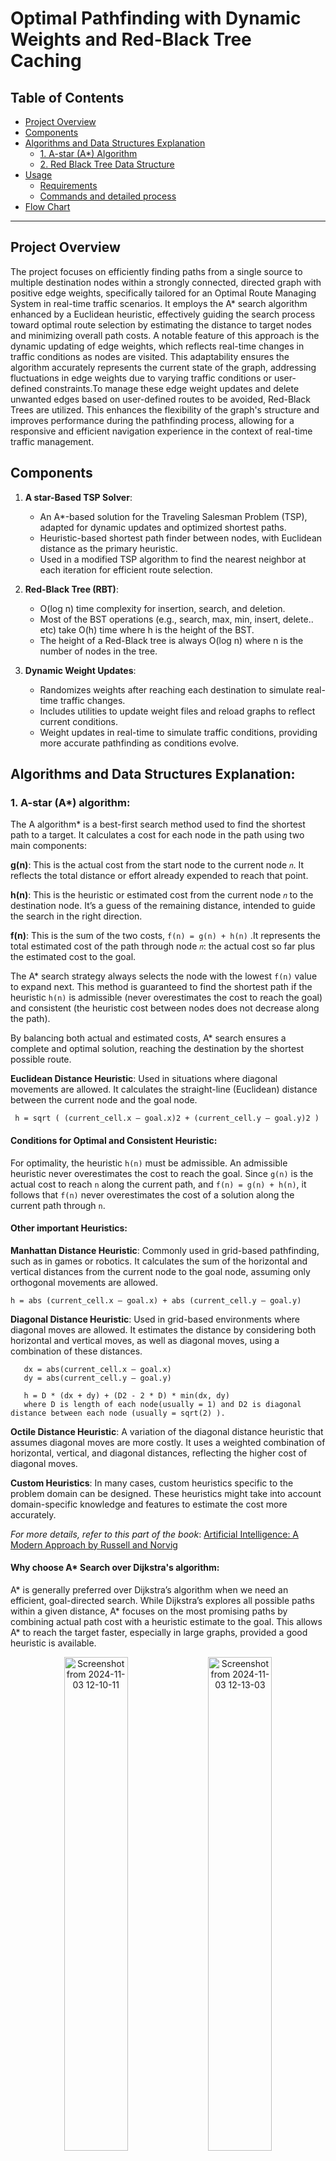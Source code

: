 # Optimal Pathfinding with Dynamic Weights and Red-Black Tree Caching

## Table of Contents

- [Project Overview](#project-overview)
- [Components](#components)
- [Algorithms and Data Structures Explanation](#algorithms-and-data-structures-explanation)
  - [1. A-star (A*) Algorithm](#1-a-star-a-algorithm)
  - [2. Red Black Tree Data Structure](#2-red-black-tree-data-structure)
- [Usage](#usage)
  - [Requirements](#requirements)
  - [Commands and detailed process](#commands-and-detailed-process)
- [Flow Chart](#flow-chart)

---

## Project Overview

The project focuses on efficiently finding paths from a single source to multiple destination nodes within a strongly connected, directed graph with positive edge weights, specifically tailored for an Optimal Route Managing System in real-time traffic scenarios. It employs the A* search algorithm enhanced by a Euclidean heuristic, effectively guiding the search process toward optimal route selection by estimating the distance to target nodes and minimizing overall path costs. A notable feature of this approach is the dynamic updating of edge weights, which reflects real-time changes in traffic conditions as nodes are visited. This adaptability ensures the algorithm accurately represents the current state of the graph, addressing fluctuations in edge weights due to varying traffic conditions or user-defined constraints.To manage these edge weight updates and delete unwanted edges based on user-defined routes to be avoided, Red-Black Trees are utilized. This enhances the flexibility of the graph's structure and improves performance during the pathfinding process, allowing for a responsive and efficient navigation experience in the context of real-time traffic management.

## Components

1. **A star-Based TSP Solver**:
   - An A*-based solution for the Traveling Salesman Problem (TSP), adapted for dynamic updates and optimized shortest paths.
   - Heuristic-based shortest path finder between nodes, with Euclidean distance as the primary heuristic.
   - Used in a modified TSP algorithm to find the nearest neighbor at each iteration for efficient route selection.

2. **Red-Black Tree (RBT)**:
   - O(log n) time complexity for insertion, search, and deletion.
   - Most of the BST operations (e.g., search, max, min, insert, delete.. etc) take O(h) time where h is the height of the BST.
   - The height of a Red-Black tree is always O(log n) where n is the number of nodes in the tree.

3. **Dynamic Weight Updates**:
   - Randomizes weights after reaching each destination to simulate real-time traffic changes.
   - Includes utilities to update weight files and reload graphs to reflect current conditions.
   - Weight updates in real-time to simulate traffic conditions, providing more accurate pathfinding as conditions evolve.

## Algorithms and Data Structures Explanation:

### 1. A-star (A\*) algorithm: 

The A algorithm* is a best-first search method used to find the shortest path to a target. It calculates a cost for each node in the path using two main components:

**g(n)**: This is the actual cost from the start node to the current node `𝑛`. It reflects the total distance or effort already expended to reach that point.

**h(n)**: This is the heuristic or estimated cost from the current node `𝑛` to the destination node. It’s a guess of the remaining distance, intended to guide the search in the right direction.

**f(n)**: This is the sum of the two costs, `f(n) = g(n) + h(n)` .It represents the total estimated cost of the path through node `𝑛`: the actual cost so far plus the estimated cost to the goal.

The A* search strategy always selects the node with the lowest `f(n)` value to expand next. This method is guaranteed to find the shortest path if the heuristic `h(n)` is admissible (never overestimates the cost to reach the goal) and consistent (the heuristic cost between nodes does not decrease along the path).

By balancing both actual and estimated costs, A* search ensures a complete and optimal solution, reaching the destination by the shortest possible route.

**Euclidean Distance Heuristic**: Used in situations where diagonal movements are allowed. It calculates the straight-line (Euclidean) distance between the current node and the goal node. 
```
 h = sqrt ( (current_cell.x – goal.x)2 + (current_cell.y – goal.y)2 )
```

#### Conditions for Optimal and Consistent Heuristic:

For optimality, the heuristic `h(n)` must be admissible. An admissible heuristic never overestimates the cost to reach the goal. Since `g(n)` is the actual cost to reach `n` along the current path, and `f(n) = g(n) + h(n)`, it follows that `f(n)` never overestimates the cost of a solution along the current path through `n`.

#### Other important Heuristics:
**Manhattan Distance Heuristic**: Commonly used in grid-based pathfinding, such as in games or robotics. It calculates the sum of the horizontal and vertical distances from the current node to the goal node, assuming only orthogonal movements are allowed.
```
h = abs (current_cell.x – goal.x) + abs (current_cell.y – goal.y)
```

**Diagonal Distance Heuristic**: Used in grid-based environments where diagonal moves are allowed. It estimates the distance by considering both horizontal and vertical moves, as well as diagonal moves, using a combination of these distances.
```
   dx = abs(current_cell.x – goal.x)
   dy = abs(current_cell.y – goal.y)
   
   h = D * (dx + dy) + (D2 - 2 * D) * min(dx, dy)
   where D is length of each node(usually = 1) and D2 is diagonal distance between each node (usually = sqrt(2) ). 
```

**Octile Distance Heuristic**: A variation of the diagonal distance heuristic that assumes diagonal moves are more costly. It uses a weighted combination of horizontal, vertical, and diagonal distances, reflecting the higher cost of diagonal moves.

**Custom Heuristics**: In many cases, custom heuristics specific to the problem domain can be designed. These heuristics might take into account domain-specific knowledge and features to estimate the cost more accurately.

_For more details, refer to this part of the book_: [Artificial Intelligence: A Modern Approach by Russell and Norvig](https://people.engr.tamu.edu/guni/csce421/files/AI_Russell_Norvig.pdf#page=111)

#### Why choose A* Search over Dijkstra's algorithm:
A* is generally preferred over Dijkstra’s algorithm when we need an efficient, goal-directed search. While Dijkstra’s explores all possible paths within a given distance, A* focuses on the most promising paths by combining actual path cost with a heuristic estimate to the goal. This allows A* to reach the target faster, especially in large graphs, provided a good heuristic is available.

<p align="center">
  <img src="https://github.com/user-attachments/assets/b93bb35b-1c43-4ba7-b13e-f3d72d418e70" alt="Screenshot from 2024-11-03 12-10-11" width="45%">
  <img src="https://github.com/user-attachments/assets/5472306c-22fd-4537-b05b-dd2a8caf01d4" alt="Screenshot from 2024-11-03 12-13-03" width="45%">

 _This above image depicts how effective A* search algorithm performs over dijkstra's when a source and destination is fixed_
</p>

### 2. Red Black Tree Data Structure: 
The Red-Black Tree is a balanced binary search tree (BST) that ensures O(log n) complexity for insertion, deletion, and search operations. Unlike regular BSTs, which can degrade to O(n) time in worst cases (like a skewed tree), a Red-Black Tree maintains a balanced structure, making it highly efficient for dynamic datasets.

#### Self Balancing property:
The self balancing property is solely responsible for a RB Tree to perform operations in O(log n) complexity including the worst cases.
 
 - Node Color: Each node is either red or black.
 - Root Property: The root of the tree is always black.
 - Red Property: Red nodes cannot have red children (no two consecutive red nodes on any path).
 - Black Property: Every path from a node to its descendant null nodes (leaves) has the same number of black nodes.
 - Leaf Property: All leaves (NIL nodes) are black.

To uphold these properties, Red-Black Trees utilize rotations and recoloring during inserts and deletes. After each insertion or deletion, the tree checks for property violations and applies either a left or right rotation, alongside recoloring, to restore balance.
 
#### RB Tree Usage in this Project:
When multiple destinations are input by the user, our project allows users to specify certain edges to avoid, enhancing user control over the path.

##### Purpose: 
To efficiently manage this functionality, we delete specific edges from the graph, as requested by the user.

##### Why RB Tree?  
We store the graph data from graph_data.csv in a Red-Black Tree to ensure that searches and deletions of user-specified “avoided edges” are handled in 
𝑂(log 𝑛) time, a significant improvement over the linear O(n) time complexity.

##### Structuring Graph as RB Tree:
- Edge Structure: Each edge has three attributes: `node1`, `node2`, and `weight`.
- RB Tree Node Design: Each `RB_Node` in the Red-Black Tree represents an edge and stores these attributes.
- To keep the Red-Black Tree ordered, each node needs a unique property for comparison. Here, we use `node1` as the main attribute for sorting. If two edges have the same `node1`, we then 
compare their `node2` values. This two-level comparison guarantees that each `RB_Node` is unique because the graph only allows one direct edge from `node1` to `node2`.

## Usage   

### Requirements:
- **Compiler**: GCC or similar with support for C99 or above.
- **Libraries**: Standard libraries (`stdio.h`, `stdlib.h`, `math.h`, `limits.h`, `time.h`) included.

### Commands and detailed process:
1. **Clone the GitHub repository and navigate to the project directory:**
   ```
   git clone https://github.com/PolisettyTharunSai/project---optimal-route-managing-system.git
   cd project---optimal-route-managing-system
   ```
2. **Input file description**
- The repository itself contains an input file named `graph_data.csv`.
- For giving custom inputs follow these commands.
  ```
  vim graph_data.csv
  ```
  here you would see the original input file data, copy and paste in other file if required.
  - To add a directed *edge from node1 to node2* with a *weight of w*.  
  -  ```
     <node1>,<node2>,<w>
     ```
   ### Example (the file should look like this):
     ```
      0,1,10
      0,2,7
      0,3,15
      0,4,6
      1,0,12
      1,2,3
      1,3,11
      1,4,8
      2,0,14
      2,1,1
      2,3,4
      2,4,13
      3,0,5
      3,1,17
      3,2,2
      3,4,10
      4,0,8
      4,1,16
      4,2,1
      4,3,9
     ```
3. **Compiling the Code**
   ```
   gcc -o main main.c -lm
   ```
4. **Run the code**
   ```
   ./main
   ```
5. **Output description:**
   The Program promises to output the Total minimum path cost to cover all the destinations and the Optimal path through which the minimum cost is obtained.
Output also include warnings for any violations occured during the input.

Here is an example testcase for better understanding of input formatting and output expectation.

   ```
      Enter the number of edges to exclude: 0
      Enter the source city (0 to 4): 3
      Enter the number of destinations: 1
      Enter the destination cities (0 to 4):
      Destination 1: 1
      Path: 3 -> 2 -> 1
      Total minimal path cost to cover all destinations: 3
   ```

When we have executed the command once you would observe there will be a change of edge weights in `graph_data.csv` file. Which simulates the dynamic traffic updation by randomly assigning weights.
Please check the `graph_data.csv` again to check wheter the intended input is present or not.

   ```
      Enter the number of edges to exclude: 1
      Enter edge to exclude (node1,node2): 3,2
      Enter the source city (0 to 4): 3
      Enter the number of destinations: 1
      Enter the destination cities (0 to 4):
      Destination 1: 1
      Path: 3 -> 4 -> 2 -> 1
      Total minimal path cost to cover all destinations: 12
   ```
Again running for the original `graph_data.csv` this time excluding an edge from 3 to 2 which makes the shortest path changed from the first case. 

